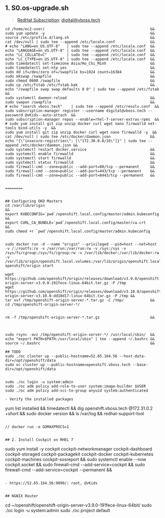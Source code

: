 ## 1. S0.os-upgrade.sh

> [RedHat Subscription](https://www.redhat.com/wapps/ugc/register.html): digital@vboss.tech

```
cd /home/ec2-user/                                                &&
sudo yum update -y                                                && 
source /etc/profile.d/lang.sh                                     &&
cat /dev/null | sudo tee --append /etc/locale.conf                && 
# echo "LANG=en_US.UTF-8"   | sudo tee --append /etc/locale.conf  &&
echo "LANGUAGE=en_US.UTF-8" | sudo tee --append /etc/locale.conf  &&
echo "LC_COLLATE=C"         | sudo tee --append /etc/locale.conf  &&
echo "LC_CTYPE=en_US.UTF-8" | sudo tee --append /etc/locale.conf  &&
sudo timedatectl set-timezone Asia/Ho_Chi_Minh                    &&
sudo timedatectl set-ntp yes                                      &&
sudo dd if=/dev/zero of=/swapfile bs=1024 count=16384             &&
sudo mkswap /swapfile                                             &&
sudo chmod 0600 /swapfile                                         &&
sudo cp /etc/fstab /etc/fstab.bak                                 &&
echo "/swapfile swap swap defaults 0 0" | sudo tee --append /etc/fstab  && 
sudo systemctl daemon-reload                                      &&
sudo swapon /swapfile                                             &&
# echo "search vboss.tech"    | sudo tee --append /etc/resolv.conf  &&
sudo subscription-manager register --username digital@vboss.tech --password @vKids--auto-attach  &&
sudo subscription-manager repos --enable=rhel-7-server-extras-rpms  &&
# sudo yum install git zip unzip docker curl wget nano firewalld net-tools bind-utils -y  &&
sudo yum install git zip unzip docker curl wget nano firewalld -y  &&
cat /dev/null | sudo tee /etc/docker/daemon.json                  &&
echo "{\"insecure-registries\": [\"172.30.0.0/16\"]}" | sudo tee --append /etc/docker/daemon.json &&
sudo systemctl restart docker.service                             &&
sudo systemctl enable firewalld                                   &&
sudo systemctl start firewalld                                    &&
sudo systemctl status firewalld                                   &&
sudo firewall-cmd --zone=public --add-port=80/tcp --permanent     &&
sudo firewall-cmd --zone=public --add-port=443/tcp --permanent    &&
sudo firewall-cmd --zone=public --add-port=8443/tcp --permanent   &&


========


## Configuring OKD Masters
cd /var/lib/origin                                                     &&
export KUBECONFIG=`pwd`/openshift.local.config/master/admin.kubeconfig &&
export CURL_CA_BUNDLE=`pwd`/openshift.local.config/master/ca.crt       &&
sudo chmod +r `pwd`/openshift.local.config/master/admin.kubeconfig     


sudo docker run -d --name "origin" --privileged --pid=host --net=host -v /:/rootfs:ro -v /var/run:/var/run:rw -v /sys:/sys -v /sys/fs/cgroup:/sys/fs/cgroup:rw -v /var/lib/docker:/var/lib/docker:rw -v /var/lib/origin/openshift.local.volumes:/var/lib/origin/openshift.local.volumes:rslave openshift/origin start

wget https://github.com/openshift/origin/releases/download/v3.9.0/openshift-origin-server-v3.9.0-191fece-linux-64bit.tar.gz -P /tmp
wget https://github.com/openshift/origin/releases/download/v3.10.0/openshift-origin-server-v3.10.0-dd10d17-linux-64bit.tar.gz -P /tmp &&
tar xvf /tmp/openshift-origin-server-*.tar.gz -C /tmp/            &&
cd /tmp/openshift-origin-server-*/


rm -f /tmp/openshift-origin-server-*.tar.gz                       &&



sudo rsync -avz /tmp/openshift-origin-server-*/ /usr/local/sbin/  &&
echo "export PATH=$PATH:/usr/local/sbin" | tee --append ~/.bashrc &&
source ~/.bashrc                                                  &&

## TODO
sudo ./oc cluster up --public-hostname=52.65.164.56 --host-data-dir=/opt/openshift/data
sudo oc cluster up --public-hostname=openshift.vboss.tech --base-dir=/opt/openshift/data


sudo ./oc login -u system:admin
sudo ./oc adm policy add-role-to-user system:image-builder $USER
sudo ./oc adm policy add-scc-to-group anyuid system:authenticated

- Verify the installed packages

```
yum list installed                           &&
timedatectl                                  &&
dig openshift.vboss.tech @172.31.0.2 +short  &&
sudo docker version                          &&
ls /var/log                                  &&
redhat-support-tool
```

// docker run -e GOMAXPROCS=1


## 2. Install Cockpit on RHEL 7

```
sudo yum install -y cockpit cockpit-networkmanager cockpit-dashboard cockpit-storaged cockpit-packagekit cockpit-docker cockpit-kubernetes cockpit-machines cockpit-sosreport &&
sudo systemctl enable --now cockpit.socket                                                               &&
sudo firewall-cmd --add-service=cockpit                                                                  &&
sudo firewall-cmd --add-service=cockpit --permanent                                                      &&

```

- https://52.65.164.56:9090/: root, @vKids


## NGNIX Router

```
cd ~/openshift/openshift-origin-server-v3.9.0-191fece-linux-64bit/
sudo ./oc login -u system:admin
sudo ./oc project default





```
